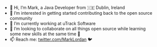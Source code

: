 - 👋 Hi, I’m Mark, a Java Developer from 🇮🇪 Dublin, Ireland
- 👀 I’m interested in getting started contributing back to the open source community
- 🏢 I’m currently working at uTrack Software
- 💞️ I’m looking to collaborate on all things open source while learning some new skills at the same time 🌱
- 📫 Reach me: [twitter.com/MarkLordan](https://twitter.com/MarkLordan) 🐦

<!---
DarkNormal/DarkNormal is a ✨ special ✨ repository because its `README.md` (this file) appears on your GitHub profile.
You can click the Preview link to take a look at your changes.
--->

